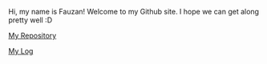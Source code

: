 Hi, my name is Fauzan! Welcome to my Github site. I hope we can get along pretty well :D

[My Repository](https://github.com/fauzanrizqan123/os212) 

[My Log](https://github.com/fauzanrizqan123/os212/blob/master/TXT/mylog.txt)


